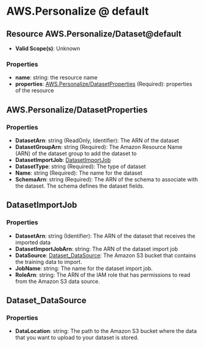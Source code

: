 # AWS.Personalize @ default

## Resource AWS.Personalize/Dataset@default
* **Valid Scope(s)**: Unknown
### Properties
* **name**: string: the resource name
* **properties**: [AWS.Personalize/DatasetProperties](#awspersonalizedatasetproperties) (Required): properties of the resource

## AWS.Personalize/DatasetProperties
### Properties
* **DatasetArn**: string (ReadOnly, Identifier): The ARN of the dataset
* **DatasetGroupArn**: string (Required): The Amazon Resource Name (ARN) of the dataset group to add the dataset to
* **DatasetImportJob**: [DatasetImportJob](#datasetimportjob)
* **DatasetType**: string (Required): The type of dataset
* **Name**: string (Required): The name for the dataset
* **SchemaArn**: string (Required): The ARN of the schema to associate with the dataset. The schema defines the dataset fields.

## DatasetImportJob
### Properties
* **DatasetArn**: string (Identifier): The ARN of the dataset that receives the imported data
* **DatasetImportJobArn**: string: The ARN of the dataset import job
* **DataSource**: [Dataset_DataSource](#datasetdatasource): The Amazon S3 bucket that contains the training data to import.
* **JobName**: string: The name for the dataset import job.
* **RoleArn**: string: The ARN of the IAM role that has permissions to read from the Amazon S3 data source.

## Dataset_DataSource
### Properties
* **DataLocation**: string: The path to the Amazon S3 bucket where the data that you want to upload to your dataset is stored.

